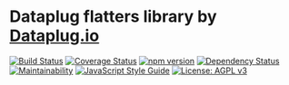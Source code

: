# Dataplug flatters library by [Dataplug.io](https://dataplug.io)

[![Build Status](https://img.shields.io/travis/dataplug-io/dataplug-flatters.svg)](https://travis-ci.org/dataplug-io/dataplug-flatters)
[![Coverage Status](https://img.shields.io/coveralls/github/dataplug-io/dataplug-flatters.svg)](https://coveralls.io/github/dataplug-io/dataplug-flatters?branch=master)
[![npm version](https://badge.fury.io/js/%40dataplug%2Fdataplug-flatters.svg)](https://badge.fury.io/js/%40dataplug%2Fdataplug-flatters)
[![Dependency Status](https://img.shields.io/librariesio/github/dataplug-io/dataplug-flatters.svg)](https://libraries.io/github/dataplug-io/dataplug-flatters)
[![Maintainability](https://api.codeclimate.com/v1/badges/8f2707273e8b19880971/maintainability)](https://codeclimate.com/github/dataplug-io/dataplug-flatters/maintainability)
[![JavaScript Style Guide](https://img.shields.io/badge/code_style-standard-brightgreen.svg)](https://standardjs.com)
[![License: AGPL v3](https://img.shields.io/badge/License-AGPL%20v3-blue.svg)](https://www.gnu.org/licenses/agpl-3.0)
